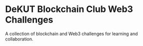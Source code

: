 # DeKUT Blockchain Club Web3 Challenges

A collection of blockchain and Web3 challenges for learning and collaboration.
